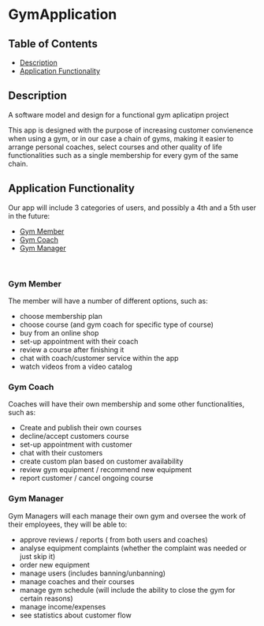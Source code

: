 # GymApplication
## Table of Contents
* [Description](#description)
* [Application Functionality](#application-functionality)

## Description
A software model and design for a functional gym aplicatipn project

This app is designed with the purpose of increasing customer convienence when using a gym, or in our case a chain of gyms, making it easier to arrange personal coaches, select courses and other quality of life functionalities such as a single membership for every gym of the same chain.

## Application Functionality
Our app will include 3 categories of users, and possibly a 4th and a 5th user in the future:
* [Gym Member](#gym-member)
* [Gym Coach](#gym-coach)
* [Gym Manager](#gym-manager)
<br>

### Gym Member
The member will have a number of different options, such as:
* choose membership plan
* choose course (and gym coach for specific type of course)
* buy from an online shop
* set-up appointment with their coach
* review a course after finishing it
* chat with coach/customer service within the app
* watch videos from a video catalog

### Gym Coach
Coaches will have their own membership and some other functionalities, such as:
* Create and publish their own courses
* decline/accept customers course
* set-up appointment with customer
* chat with their customers
* create custom plan based on customer availability
* review gym equipment / recommend new equipment
* report customer / cancel ongoing course

### Gym Manager
Gym Managers will each manage their own gym and oversee the work of their employees, they will be able to:
* approve reviews / reports ( from both users and coaches)
* analyse equipment complaints (whether the complaint was needed or just skip it)
* order new equipment
* manage users (includes banning/unbanning)
* manage coaches and their courses
* manage gym schedule (will include the ability to close the gym for certain reasons)
* manage income/expenses
* see statistics about customer flow 
